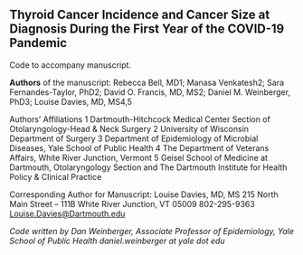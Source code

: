 ## Thyroid Cancer Incidence and Cancer Size at Diagnosis During the First Year of the COVID-19 Pandemic

Code to accompany manuscript.

**Authors** of the manuscript:
Rebecca Bell, MD1; Manasa Venkatesh2; Sara Fernandes-Taylor, PhD2;
David O. Francis, MD, MS2; Daniel M. Weinberger, PhD3; Louise Davies, MD, MS4,5

Authors’ Affiliations
1 Dartmouth-Hitchcock Medical Center Section of Otolaryngology-Head & Neck Surgery 
2 University of Wisconsin Department of Surgery
3 Department of Epidemiology of Microbial Diseases, Yale School of Public Health
4 The Department of Veterans Affairs, White River Junction, Vermont
5 Geisel School of Medicine at Dartmouth, Otolaryngology Section and The Dartmouth Institute for Health Policy & Clinical Practice

Corresponding Author for Manuscript:
Louise Davies, MD, MS
215 North Main Street – 111B
White River Junction, VT 05009
802-295-9363
Louise.Davies@Dartmouth.edu

*Code written by Dan Weinberger, Associate Professor of Epidemiology, Yale School of Public Health daniel.weinberger at yale dot edu*
